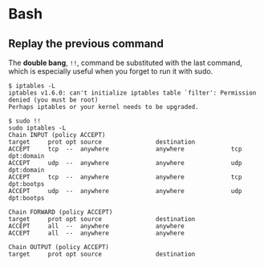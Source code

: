# Bash

## Replay the previous command

The **double bang**, `!!`, command be substituted with the last command, which is especially useful when you forget to run it with sudo.

```
$ iptables -L
iptables v1.6.0: can't initialize iptables table `filter': Permission denied (you must be root)
Perhaps iptables or your kernel needs to be upgraded.

$ sudo !!
sudo iptables -L
Chain INPUT (policy ACCEPT)
target     prot opt source               destination
ACCEPT     tcp  --  anywhere             anywhere             tcp dpt:domain
ACCEPT     udp  --  anywhere             anywhere             udp dpt:domain
ACCEPT     tcp  --  anywhere             anywhere             tcp dpt:bootps
ACCEPT     udp  --  anywhere             anywhere             udp dpt:bootps

Chain FORWARD (policy ACCEPT)
target     prot opt source               destination
ACCEPT     all  --  anywhere             anywhere
ACCEPT     all  --  anywhere             anywhere

Chain OUTPUT (policy ACCEPT)
target     prot opt source               destination
